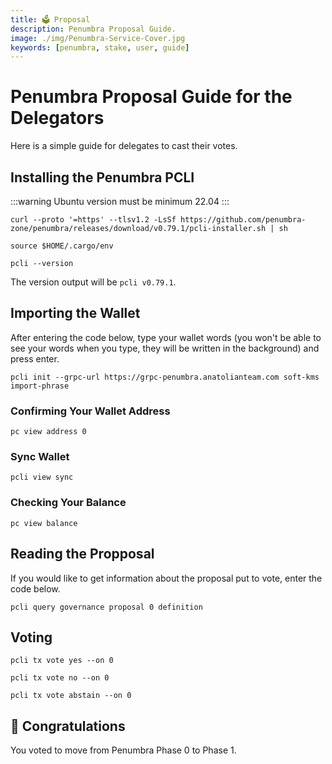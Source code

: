 ```yaml
---
title: 🗳️ Proposal
description: Penumbra Proposal Guide.
image: ./img/Penumbra-Service-Cover.jpg
keywords: [penumbra, stake, user, guide]
---
```


# Penumbra Proposal Guide for the Delegators

Here is a simple guide for delegates to cast their votes.

## Installing the Penumbra PCLI 

:::warning
Ubuntu version must be minimum 22.04
:::

```shell
curl --proto '=https' --tlsv1.2 -LsSf https://github.com/penumbra-zone/penumbra/releases/download/v0.79.1/pcli-installer.sh | sh
```
```shell
source $HOME/.cargo/env
```
```shell
pcli --version
```
The version output will be `pcli v0.79.1`.

## Importing the Wallet
After entering the code below, type your wallet words (you won't be able to see your words when you type, they will be written in the background) and press enter.

```shell
pcli init --grpc-url https://grpc-penumbra.anatolianteam.com soft-kms import-phrase 
```

### Confirming Your Wallet Address
```shell
pc view address 0
```

### Sync Wallet
```shell
pcli view sync
```

### Checking Your Balance
```shell
pc view balance
```

## Reading the Propposal
If you would like to get information about the proposal put to vote, enter the code below.
```shell
pcli query governance proposal 0 definition
```

## Voting
```shell
pcli tx vote yes --on 0
```
```shell
pcli tx vote no --on 0
```
```shell
pcli tx vote abstain --on 0
```

## 🎉 Congratulations

You voted to move from Penumbra Phase 0 to Phase 1.